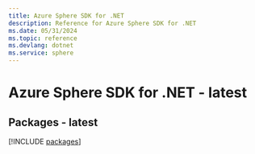 ```yaml
---
title: Azure Sphere SDK for .NET
description: Reference for Azure Sphere SDK for .NET
ms.date: 05/31/2024
ms.topic: reference
ms.devlang: dotnet
ms.service: sphere
---
```

# Azure Sphere SDK for .NET - latest
## Packages - latest
[!INCLUDE [packages](sphere-index.md)]